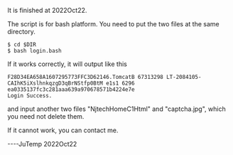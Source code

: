 It is finished at 2022Oct22.

The script is for bash platform.
You need to put the two files at the same directory.

```
$ cd $DIR
$ bash login.bash
```

If it works correctly, it will output like this

```
F28D34EA658A1607295773FFC3D62146.TomcatB 67313298 LT-2084105-CAIhK5iXslhnkqzgD3qBrNStfp0BtM e1s1 6296 ea0335137fc3c281aaa639a970678571b4224e7e
Login Success.
```

and input another two files "NjtechHomeC1Html" and "captcha.jpg", which you need not delete them.


If it cannot work, you can contact me.

----JuTemp 2022Oct22

